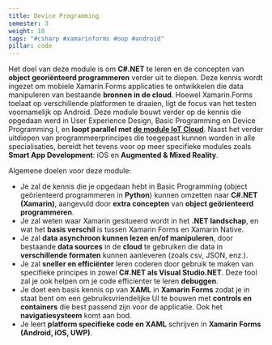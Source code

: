 ```yaml
---
title: Device Programming
semester: 3
weight: 10
tags: "#csharp #xamarinforms #oop #android"
pillar: code
---
```


Het doel van deze module is om **C#.NET** te leren en de concepten van **object georiënteerd programmeren** verder uit te diepen. Deze kennis wordt ingezet om mobiele Xamarin.Forms applicaties te ontwikkelen die data manipuleren van bestaande **bronnen in de cloud**. Hoewel Xamarin.Forms toelaat op verschillende platformen te draaien, ligt de focus van het testen voornamelijk op Android.
Deze module bouwt verder op de kennis die opgedaan werd in User Experience Design, Basic Programming en Device Programming I, en **loopt parallel met <a href="/programma/cloud-1/">de module IoT Cloud</a>**. Naast het verder uitdiepen van programmeerprincipes die toegepast kunnen worden in alle specialisaties, bereidt het tevens voor op meer specifieke modules zoals **Smart App Development**: iOS en **Augmented & Mixed Reality**.

Algemene doelen voor deze module:

- Je zal de kennis die je opgedaan hebt in Basic Programming (object geörienteerd programmeren in **Python**) kunnen omzetten naar **C#.NET (Xamarin)**, aangevuld door **extra concepten** van **object geörienteerd programmeren**.
- Je zal weten waar Xamarin gesitueerd wordt in het **.NET landschap**, en wat het **basis verschil** is tussen Xamarin Forms en Xamarin Native.
- Je zal **data asynchroon kunnen lezen en/of manipuleren**, door bestaande **data sources** in de **cloud** te gebruiken die data in **verschillende formaten** kunnen aanleveren (zoals csv, JSON, enz.).
- Je zal **sneller en efficiënter** leren coderen door gebruik te maken van specifieke principes in zowel **C#.NET als Visual Studio.NET**. Deze tool zal je ook helpen om je code efficienter te leren **debuggen**.
- Je doet een basis kennis op van **XAML** in **Xamarin Forms** zodat je in staat bent om een gebruiksvriendelijke UI te bouwen met **controls en containers** die best passend zijn voor de applicatie. Ook het **navigatiesysteem** komt aan bod.
- Je leert **platform specifieke code en XAML** schrijven in **Xamarin Forms (Android, iOS, UWP)**.
